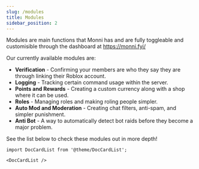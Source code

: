 ```yaml
---
slug: /modules
title: Modules
sidebar_position: 2
---
```



Modules are main functions that Monni has and are fully toggleable and customisible through the dashboard at https://monni.fyi/

Our currently available modules are:
- **Verification** - Confirming your members are who they say they are through linking their Roblox account.
- **Logging** - Tracking certain command usage within the server.
- **Points and Rewards** - Creating a custom currency along with a shop where it can be used.
- **Roles** - Managing roles and making roling people simpler.
- **Auto Mod and Moderation** - Creating chat filters, anti-spam, and simpler punishment.
- **Anti Bot** - A way to automatically detect bot raids before they become a major problem.

See the list below to check these modules out in more depth!

```mdx-code-block
import DocCardList from '@theme/DocCardList';

<DocCardList />
```
